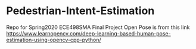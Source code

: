 # Pedestrian-Intent-Estimation
Repo for Spring2020 ECE498SMA Final Project 
Open Pose is from this link https://www.learnopencv.com/deep-learning-based-human-pose-estimation-using-opencv-cpp-python/
